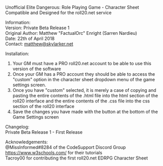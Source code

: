 Unofficial Elite Dangerous: Role Playing Game - Character Sheet  
Compatible and Designed for the roll20.net service  


Information:  
Version:          Private Beta Release 1  
Original Author:  Matthew "FactualOrc" Enright (Sarren Nardieu)  
Date:             22th of April 2018  
Contact:          matthew@skylarker.net  



Installation:  
1. Your GM must have a PRO roll20.net account to be able to use this version of the software  
2. Once your GM has a PRO account they should be able to access the "custom" option in the character sheet dropdown menu of the game settings screen.  
3. Once you have "custom" selected, it is merely a case of copying and pasting the entire contents of the .html file into the html section of the roll20 interface and the entire contents of the .css file into the css section of the roll20 interface  
4. Save the changes you have made with the button at the bottom of the Game Settings screen  



Changelog:  
Private Beta Release 1 - First Release  








Acknowledgements:  
@MissInformed#8284 of the CodeSupport Discord Group  
https://www.w3schools.com/ for their tutorials  
Tacroy00 for contributing the first roll20.net EDRPG Character Sheet  
